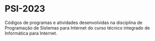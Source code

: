 # PSI-2023
Códigos de programas e atividades desenvolvidas na disciplina de Programação de Sistemas para Internet do curso técnico integrado de Informática para Internet.
